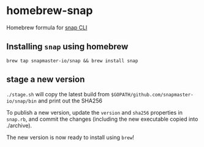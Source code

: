 # homebrew-snap
Homebrew formula for [snap CLI](https://github.com/snapmaster-io/snap)

## Installing `snap` using homebrew

`brew tap snapmaster-io/snap && brew install snap`

## stage a new version

`./stage.sh` will copy the latest build from `$GOPATH/github.com/snapmaster-io/snap/bin` and print out the SHA256

To publish a new version, update the `version` and `sha256` properties in `snap.rb`, and commit the changes (including the new executable copied into ./archive).  

The new version is now ready to install using `brew`!

